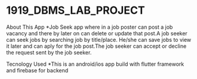 # 1919_DBMS_LAB_PROJECT


 About This App
 *Job Seek app where in a job poster can post a job vacancy and there by later on can delete or update that post.A job seeker can seek jobs by searching job by     title/place. He/she can save jobs to view it later and can aply for the job post.The job seeker can accept or decline the request sent by the job seeker. 
 
 Tecnology Used
  *This is an android/ios app build with flutter framework and firebase for backend
 
 
